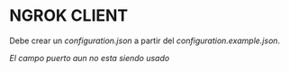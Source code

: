 # NGROK CLIENT

Debe crear un *configuration.json* a partir del *configuration.example.json*.

*El campo puerto aun no esta siendo usado*
